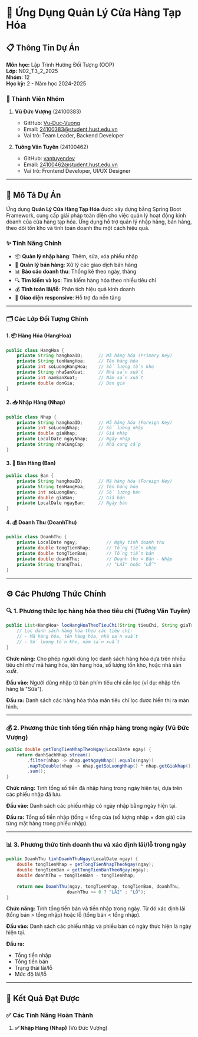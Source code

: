 # 🏪 Ứng Dụng Quản Lý Cửa Hàng Tạp Hóa

## 📋 Thông Tin Dự Án

**Môn học:** Lập Trình Hướng Đối Tượng (OOP)  
**Lớp:** N02_T3_2_2025  
**Nhóm:** 12  
**Học kỳ:** 2 - Năm học 2024-2025  

### 👥 Thành Viên Nhóm

1. **Vũ Đức Vượng** (24100383)  
   - GitHub: [Vu-Duc-Vuong](https://github.com/Vu-Duc-Vuong)
   - Email: 24100383@student.hust.edu.vn
   - Vai trò: Team Leader, Backend Developer

2. **Tưởng Văn Tuyên** (24100462)  
   - GitHub: [vantuyendev](https://github.com/vantuyendev)  
   - Email: 24100462@student.hust.edu.vn
   - Vai trò: Frontend Developer, UI/UX Designer

---

## 🎯 Mô Tả Dự Án

Ứng dụng **Quản Lý Cửa Hàng Tạp Hóa** được xây dựng bằng Spring Boot Framework, cung cấp giải pháp toàn diện cho việc quản lý hoạt động kinh doanh của cửa hàng tạp hóa. Ứng dụng hỗ trợ quản lý nhập hàng, bán hàng, theo dõi tồn kho và tính toán doanh thu một cách hiệu quả.

### ✨ Tính Năng Chính

- 📦 **Quản lý nhập hàng**: Thêm, sửa, xóa phiếu nhập
- 🛒 **Quản lý bán hàng**: Xử lý các giao dịch bán hàng
- 📊 **Báo cáo doanh thu**: Thống kê theo ngày, tháng
- 🔍 **Tìm kiếm và lọc**: Tìm kiếm hàng hóa theo nhiều tiêu chí
- 💰 **Tính toán lãi/lỗ**: Phân tích hiệu quả kinh doanh
- 📱 **Giao diện responsive**: Hỗ trợ đa nền tảng

---

### 🗂️ Các Lớp Đối Tượng Chính

#### **1. 📦 Hàng Hóa (HangHoa)**
```java
public class HangHoa {
    private String hanghoaID;      // Mã hàng hóa (Primary Key)
    private String tenHangHoa;     // Tên hàng hóa
    private int soLuongHangHoa;    // Số lượng tồn kho
    private String nhaSanXuat;     // Nhà sản xuất
    private int namSanXuat;        // Năm sản xuất
    private double donGia;         // Đơn giá
}
```

#### **2. 📥 Nhập Hàng (Nhap)**
```java
public class Nhap {
    private String hanghoaID;      // Mã hàng hóa (Foreign Key)
    private int soLuongNhap;       // Số lượng nhập
    private double giaNhap;        // Giá nhập
    private LocalDate ngayNhap;    // Ngày nhập
    private String nhaCungCap;     // Nhà cung cấp
}
```

#### **3. 🛒 Bán Hàng (Ban)**
```java
public class Ban {
    private String hanghoaID;      // Mã hàng hóa (Foreign Key)
    private String tenHangHoa;     // Tên hàng hóa
    private int soLuongBan;        // Số lượng bán
    private double giaBan;         // Giá bán
    private LocalDate ngayBan;     // Ngày bán
}
```

#### **4. 💰 Doanh Thu (DoanhThu)**
```java
public class DoanhThu {
    private LocalDate ngay;           // Ngày tính doanh thu
    private double tongTienNhap;      // Tổng tiền nhập
    private double tongTienBan;       // Tổng tiền bán
    private double doanhThu;          // Doanh thu = Bán - Nhập
    private String trangThai;         // "LÃI" hoặc "LỖ"
}
```

---

## ⚙️ Các Phương Thức Chính

### 🔍 **1. Phương thức lọc hàng hóa theo tiêu chí** (Tưởng Văn Tuyên)

```java
public List<HangHoa> locHangHoaTheoTieuChi(String tieuChi, String giaTri) {
    // Lọc danh sách hàng hóa theo các tiêu chí:
    // - Mã hàng hóa, tên hàng hóa, nhà sản xuất
    // - Số lượng tồn kho, năm sản xuất
}
```

**Chức năng:** Cho phép người dùng lọc danh sách hàng hóa dựa trên nhiều tiêu chí như mã hàng hóa, tên hàng hóa, số lượng tồn kho, hoặc nhà sản xuất.

**Đầu vào:** Người dùng nhập từ bàn phím tiêu chí cần lọc (ví dụ: nhập tên hàng là "Sữa").

**Đầu ra:** Danh sách các hàng hóa thỏa mãn tiêu chí lọc được hiển thị ra màn hình.

---

### 💰 **2. Phương thức tính tổng tiền nhập hàng trong ngày** (Vũ Đức Vượng)

```java
public double getTongTienNhapTheoNgay(LocalDate ngay) {
    return danhSachNhap.stream()
        .filter(nhap -> nhap.getNgayNhap().equals(ngay))
        .mapToDouble(nhap -> nhap.getSoLuongNhap() * nhap.getGiaNhap())
        .sum();
}
```

**Chức năng:** Tính tổng số tiền đã nhập hàng trong ngày hiện tại, dựa trên các phiếu nhập đã lưu.

**Đầu vào:** Danh sách các phiếu nhập có ngày nhập bằng ngày hiện tại.

**Đầu ra:** Tổng số tiền nhập (tổng = tổng của (số lượng nhập × đơn giá) của từng mặt hàng trong phiếu nhập).

---

### 📊 **3. Phương thức tính doanh thu và xác định lãi/lỗ trong ngày**

```java
public DoanhThu tinhDoanhThuNgay(LocalDate ngay) {
    double tongTienNhap = getTongTienNhapTheoNgay(ngay);
    double tongTienBan = getTongTienBanTheoNgay(ngay);
    double doanhThu = tongTienBan - tongTienNhap;
    
    return new DoanhThu(ngay, tongTienNhap, tongTienBan, doanhThu,
                       doanhThu >= 0 ? "LÃI" : "LỖ");
}
```

**Chức năng:** Tính tổng tiền bán và tiền nhập trong ngày. Từ đó xác định lãi (tổng bán > tổng nhập) hoặc lỗ (tổng bán < tổng nhập).

**Đầu vào:** Danh sách các phiếu nhập và phiếu bán có ngày thực hiện là ngày hiện tại.

**Đầu ra:** 
- Tổng tiền nhập
- Tổng tiền bán  
- Trạng thái lãi/lỗ
- Mức độ lãi/lỗ

---

## 🎯 Kết Quả Đạt Được

### ✅ Các Tính Năng Hoàn Thành

1. **✅ Nhập Hàng (Nhap)**
   (Vũ Đức Vượng)
